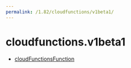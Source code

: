 ```yaml
---
permalink: /1.82/cloudfunctions/v1beta1/
---
```


# cloudfunctions.v1beta1



* [cloudFunctionsFunction](cloudFunctionsFunction.md)